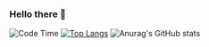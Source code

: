 ### Hello there 👋
![Code Time](https://img.shields.io/endpoint?style=flat&url=https://codetime-api.datreks.com/badge/1524?logoColor=white%26project=%26recentMS=0%26showProject=false)
[![Top Langs](https://github-readme-stats.vercel.app/api/top-langs/?username=FFahrenheit&theme=ayu-mirage)](https://github.com/anuraghazra/github-readme-stats)
![Anurag's GitHub stats](https://github-readme-stats.vercel.app/api?username=FFahrenheit&show_icons=true&theme=ayu-mirage)
